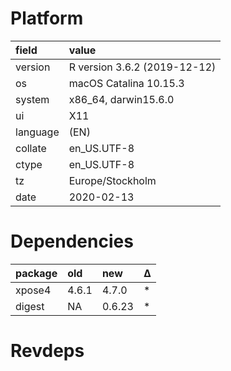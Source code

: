 # Platform

|field    |value                        |
|:--------|:----------------------------|
|version  |R version 3.6.2 (2019-12-12) |
|os       |macOS Catalina 10.15.3       |
|system   |x86_64, darwin15.6.0         |
|ui       |X11                          |
|language |(EN)                         |
|collate  |en_US.UTF-8                  |
|ctype    |en_US.UTF-8                  |
|tz       |Europe/Stockholm             |
|date     |2020-02-13                   |

# Dependencies

|package |old   |new    |Δ  |
|:-------|:-----|:------|:--|
|xpose4  |4.6.1 |4.7.0  |*  |
|digest  |NA    |0.6.23 |*  |

# Revdeps

